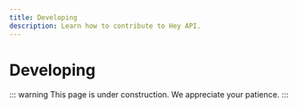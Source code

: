 ```yaml
---
title: Developing
description: Learn how to contribute to Hey API.
---
```


# Developing

::: warning
This page is under construction. We appreciate your patience.
:::
